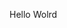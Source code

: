 Hello Wolrd



















































































































































































































































































































































































































































































































































































































































































































































































































































































































































































































































































































































































































































































































































































































































































































































































































































































































































































































































































































































































































































































































































































































































































































































































